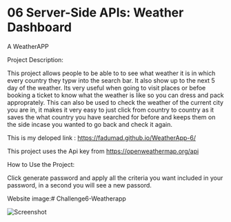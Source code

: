 # 06 Server-Side APIs: Weather Dashboard

A WeatherAPP

Project Description:

This project allows people to be able to to see what weather it is in which every country they typw into the search bar. It also show up to the next 5 day of the weather. Its very useful when going to visit places or befoe booking a ticket to know what the weather is like so you can dress and pack approprately. This can also be used to check the weather of the current city you are in, it makes it very easy to just click from country to country as it saves the what country you have searched for before and keeps them on the side incase you wanted to go back and check it again.

This is my deloped link : https://fadumad.github.io/WeatherApp-6/

This project uses the Api key from https://openweathermap.org/api


How to Use the Project:

Click generate password and apply all the criteria you want included in your password, in a second you will see a new passord.

Website image:# Challenge6-Weatherapp

![Screenshot](https://user-images.githubusercontent.com/117111465/234673037-644e381e-3063-4d42-a7a0-b65f27b32d68.png)
